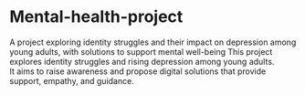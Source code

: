 # Mental-health-project
A project exploring identity struggles and their impact on depression among young adults, with solutions to support mental well-being
This project explores identity struggles and rising depression among young adults.   
It aims to raise awareness and propose digital solutions that provide support, empathy, and guidance. 
